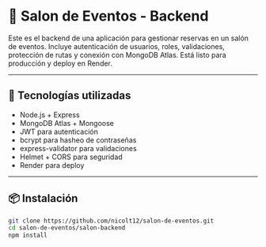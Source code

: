 # 🎉 Salon de Eventos - Backend

Este es el backend de una aplicación para gestionar reservas en un salón de eventos. Incluye autenticación de usuarios, roles, validaciones, protección de rutas y conexión con MongoDB Atlas. Está listo para producción y deploy en Render.

---

## 🚀 Tecnologías utilizadas

- Node.js + Express
- MongoDB Atlas + Mongoose
- JWT para autenticación
- bcrypt para hasheo de contraseñas
- express-validator para validaciones
- Helmet + CORS para seguridad
- Render para deploy

---

## 📦 Instalación

```bash
git clone https://github.com/nicolt12/salon-de-eventos.git
cd salon-de-eventos/salon-backend
npm install

